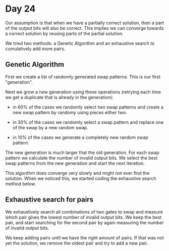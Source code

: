 # Day 24

Our assumption is that when we have a partially correct solution,
then a part of the output bits will also be correct. This implies
we can converge towards a correct solution by reusing parts of the
partial solution.

We tried two methods: a Genetic Algorithm and an exhaustive search
to cumulatively add more pairs.

## Genetic Algorithm

First we create a list of randomly generated swap patterns. This is
our first "generation".

Next we grow a new generation using these operations (retrying each
 time we get a duplicate that is already in the generation):

- in 60% of the cases we randomly select two swap patterns and create
  a new swap pattern by randomy using pieces either two.

- in 30% of the cases we randomly select a swap pattern and replace
  one of the swap by a new random swap.
  
- in 10% of the cases we generate a completely new random swap pattern.

The new generation is much larger that the old generation. For each
swap pattern we calculate the number of invalid output bits. We select
the best swap patterns from the new generation and start the next 
iteration.

This algorithm does converge very slowly and might not ever find the
solution. When we noticed this, we started coding the exhaustive search
method below.

## Exhaustive search for pairs

We exhaustively search all combinations of two gates to swap and 
measure which pair gives the lowest number of invalid output bits.
We keep the best pair, and start searching for the second pair by 
again measuring the number of invalid output bits. 

We keep adding pairs until we have the right amount of pairs. If
that was not yet the solution, we remove the oldest pair and try
to add a new pair.
